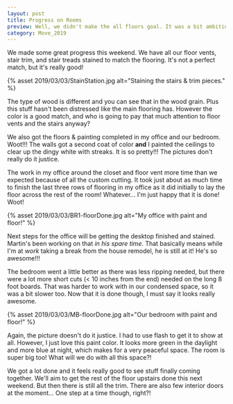 ```yaml
---
layout: post
title: Progress on Rooms
preview: Well, we didn't make the all floors goal. It was a bit ambitious, but we did make some very solid progress!
category: Move_2019
---
```


We made some great progress this weekend. We have all our floor vents, stair trim, and stair treads stained to match the flooring. It's not a perfect match, but it's really good! 

{% asset 2019/03/03/StainStation.jpg alt="Staining the stairs & trim pieces." %}

The type of wood is different and you can see that in the wood grain. Plus this stuff hasn't been distressed like the main flooring has. However the color is a good match, and who is going to pay that much attention to floor vents and the stairs anyway?

We also got the floors & painting completed in my office and our bedroom. Woot!!! The walls got a second coat of color __and__ I painted the ceilings to clear up the dingy white with streaks. It is so pretty!!! The pictures don't really do it justice.

The work in my office around the closet and floor vent more time than we expected because of all the custom cutting. It took just about as much time to finish the last three rows of flooring in my office as it did initially to lay the floor across the rest of the room! Whatever... I'm just happy that it is done! Woot! 

{% asset 2019/03/03/BR1-floorDone.jpg alt="My office with paint and floor!" %}

Next steps for the office will be getting the desktop finished and stained. Martin's been working on that *in his spare time*. That basically means while I'm at *work* taking a break from the house remodel, he is still at it! He's so awesome!!!

The bedroom went a little better as there was less ripping needed, but there were a lot more short cuts (< 10 inches from the end) needed on the long 8 foot boards. That was harder to work with in our condensed space, so it was a bit slower too. Now that it is done though, I must say it looks really awesome. 

{% asset 2019/03/03/MB-floorDone.jpg alt="Our bedroom with paint and floor!" %}

Again, the picture doesn't do it justice. I had to use flash to get it to show at all. However, I just love this paint color. It looks more green in the daylight and more blue at night, which makes for a very peaceful space. The room is super big too! What will we do with all this space?!

We got a lot done and it feels really good to see stuff finally coming together. We'll aim to get the rest of the floor upstairs done this next weekend. But then there is still all the trim. There are also few interior doors at the moment... One step at a time though, right?!